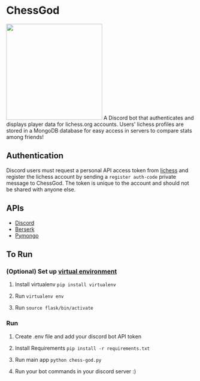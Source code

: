 # ChessGod
<img src = "https://user-images.githubusercontent.com/32976268/228911270-3e53c9a3-79b5-4cab-9372-94616f8fc692.png" width = "256" height = "256">
A Discord bot that authenticates and displays player data for lichess.org accounts. Users' lichess profiles
are stored in a MongoDB database for easy access in servers to compare stats among friends!

## Authentication
Discord users must request a personal API access token from [lichess](https://lichess.org/account/oauth/token) and
register the lichess account by sending a `register auth-code` private message to ChessGod. The token is unique to
the account and should not be shared with anyone else.

## APIs
- [Discord](https://discordpy.readthedocs.io/en/stable/api.html) 
- [Berserk](https://berserk.readthedocs.io/en/master/)
- [Pymongo](https://pymongo.readthedocs.io/en/stable/)

## To Run

### (Optional) Set up [virtual environment](https://virtualenv.pypa.io/en/latest/)

1. Install virtualenv `pip install virtualenv`

2.  Run `virtualenv env`

3.  Run `source flask/bin/activate`


### Run 
1. Create .env file and add your discord bot API token

2. Install Requirements
```pip install -r requirements.txt```

3. Run main app
```python chess-god.py```

4. Run your bot commands in your discord server :)
